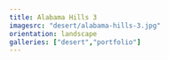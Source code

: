 ```yaml
---
title: Alabama Hills 3
imagesrc: "desert/alabama-hills-3.jpg"
orientation: landscape
galleries: ["desert","portfolio"]
---
```

